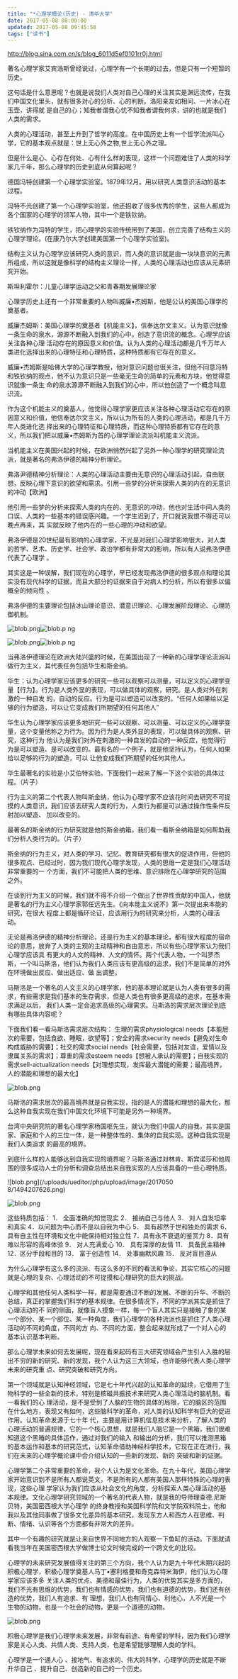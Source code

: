 ```yaml
---
title: "*心理学概论(历史) - 清华大学"
date: 2017-05-08 08:00:00
updated: 2017-05-08 09:45:58
tags: ["读书"]
---
```

<http://blog.sina.com.cn/s/blog_6011d5ef0101rr0j.html>

  

著名心理学家艾宾浩斯曾经说过，心理学有一个长期的过去，但是只有一个短暂的历史。

  

这句话是什么意思呢？也就是说我们人类对自己心理的关注其实是渊远流传，在我们中国文化里头，就有很多对心的分析、心的判断。洛阳亲友如相问、一片冰心在玉壶，讲得就
是自己的心；知我者谓我心忧不知我者谓我何求，讲的也就是我们人类的需求。

人类的心理活动，甚至上升到了哲学的高度。在中国历史上有一个哲学流派叫心学，它的基本观点就是：世上无心外之物,世上无心外之理。

  

但是什么是心、心存在何处、心有什么样的表现，这样一个问题难住了人类的科学家几千年，那么心理学的历史到底从何算起呢？

德国冯特创建第一个心理学实验室。1879年12月。用以研究人类意识活动的基本过程。

  

冯特不光创建了第一个心理学实验室，他还招收了很多优秀的学生，这些人都成为各个国家的心理学的领军人物，其中一个是铁钦纳。

  

铁钦纳作为冯特的学生，把心理学的实验传统带到了美国，创立完善了结构主义的心理学理论。(在康乃尔大学创建美国第一个心理学实验室)。

结构主义认为心理学应该研究人类的意识，而人类的意识就是由一块块意识的元素所组成，所以这就是像科学的结构主义理论一样，人类的心理活动也应该从元素研究开始。

  

斯坦利霍尔：儿童心理学运动之父和青春期发展理论家

  

心理学历史上还有一个非常重要的人物叫威廉•杰姆斯，他是公认的美国心理学的奠基者。

威廉杰姆斯：美国心理学的奠基者【机能主义】，信奉达尔文主义。认为意识就像一条生命的泉水，源源不断融入到我们的心中。创造了意识流的概念。心理学应该关注各种心理
活动存在的原因意义和价值。认为人类的心理活动都是几千万年人类进化选择出来的心理特征和心理特质，这种特质都有它存在的意义。

  

威廉•杰姆斯是哈佛大学的心理学教授，他对意识问题也很关注，但他不同意冯特和铁钦纳的观点，他不认为意识只是一些毫无生命的简单的元素和方块，他觉得意识就像一条生
命的泉水源源不断融入到我们的心中，所以他创造了一个概念叫意识流。

  

作为这个机能主义的奠基人，他觉得心理学家更应该关注各种心理活动它存在的原因意义和价值，他信奉达尔文主义，所以认为所有的人类的心理活动，都是几千万年人类进化选
择出来的心理特征和心理特质，而这种心理特质都有它存在的意义，所以我们把以威廉•杰姆斯为首的心理学理论流派叫机能主义流派。

  

当机能主义在美国兴起的时候，在欧洲悄然兴起了另外一种心理学的研究理论流派，就是著名的弗洛伊德的精神分析理论。

弗洛尹德精神分析理论：人类的心理活动主要由无意识的心理活动引起，自由联想，反映心理下意识的欲望和需求。引用一些梦的分析来探索人类的内在的无意识的冲动【欧洲】

  

他引用一些梦的分析来探索人类的内在的、无意识的冲动，他也对生活中间人类的口误、人类的一些基本的错误感兴趣。一个学生迟到了，开口就说我恨不得还可以晚点再来，其
实就反映了他内在的一些心理的冲动和欲望。

  

弗洛伊德是20世纪最有影响的心理学家，不光是对我们心理学影响很大，对人类的哲学、艺术、历史学、社会学、政治学都有非常大的影响，所以有人说弗洛伊德代表了心理学
。

其实这是一种误解，我们现在的心理学，早已经发现弗洛伊德的很多观点和理论其实没有现代科学的证据，而且大部分的证据来自于对病人的分析，所以有很多以偏概全的倾向性
。

  

弗洛伊德的主要理论包括冰山理论意识、潜意识理论、心理发展阶段理论、心理防御机制。

![blob.png](/uploads/ueditor/php/upload/image/20170508/1494207483.png)![blob.p
ng](/uploads/ueditor/php/upload/image/20170508/1494207491.png)

![blob.png](/uploads/ueditor/php/upload/image/20170508/1494207506.png)![blob.p
ng](/uploads/ueditor/php/upload/image/20170508/1494207523.png)

当弗洛伊德理论在欧洲大陆兴盛的时候，在美国出现了一种新的心理学理论流派叫做行为主义，其代表任务包括华生和斯金纳。

华生：认为心理学家应该更多的研究一些可以观察可以测量，可以定义的心理学变量【行为】。行为是人类外显的表现，可以做具体的观察，研究。是人类对外在刺激的一种自发
的，自动的反应。行为是可以塑造可以改变的。“任何人如果给以足够的行为塑造，可以让它变成我们所期望的任何其他人”

  

华生认为心理学家应该更多地研究一些可以观察、可以测量、可以定义的心理学变量，这个变量他称之为行为。因为行为是人类外显的表现，可以做具体的观察、研究，这种行为
他认为是我们对外在刺激的一种自发的自动的一种反应，他觉得行为是可以塑造、是可以改变的。最有名的一个例子，就是他坚持认为，任何人如果给以足够的行为的塑造，可以
让他变成我们所期望的任何其他人。

华生最著名的实验是小艾伯特实验。下面我们一起来了解一下这个实验的具体过程。（片子）

  

行为主义的第二个代表人物叫斯金纳，他认为心理学家不应该花时间去研究不可捉摸的人类意识，我们应该去研究人类的行为，人类行为都是可以通过操作性条件反射加以塑造、
加以改变的。

最著名的斯金纳的行为研究就是他的斯金纳箱。我们看一看斯金纳箱是如何帮助我们分析人类行为的。（片子）

  

斯金纳的行为主义，对人类的学习、记忆、教育研究都有很大的促进作用，但他的很多观点、已经过时，因为我们现代心理学发现，人类的思维一定是我们心理活动非常重要的一
个方面，我们不可能把人类的思维、意识排除在心理学研究的范围之外。

在谈到行为主义的时候，我们就不得不介绍一个做出了世界性贡献的中国人，他就是著名的行为主义心理学家郭任远先生。《向本能主义说不》第一次提出来本能的研究，在很大
程度上都是循环论证，应该用行为的研究来分析，人类的心理活动。

  

无论是弗洛伊德的精神分析理论，还是行为主义的基本理论，都有很大程度的宿命论的意思，放弃了人类的主观的主动精神和自由意志，所以有些心理学家认为我们心理学应该具
有更大的人文的精神、人文的情怀。两个代表人物，一个叫罗杰斯，一个叫马斯洛，他们认为我们人类应该有更高级的追求，我们不是简单的对外在环境做出反应、做出适应、做
出调整。

  

马斯洛是一个著名的人文主义的心理学家，他的基本理论就是认为人类有很多的需求，有些需求是我们基本的生存需求，但是人类也有很多更高级的追求，在基本需求满足以后，
我们人类一定会追求高级的心理需求。马斯洛的需求层次理论到底有哪些具体内容呢？

下面我们看一看马斯洛需求层次结构： 生理的需求physiological needs【本能层次的需要，包括食欲，睡眠，欲望等】；安全的需求security
needs【避免对生命构成威胁的需要】；社交的需求social needs【社会需要，包括对友谊，爱情以及隶属关系的需求】；尊重的需求esteem
needs【想被人承认的需要】；自我实现的需求sell-actualization
needs【对理想实现，发挥最大潜能的需要；最高境界，人的潜能和理想的最大化】

![blob.png](/uploads/ueditor/php/upload/image/20170508/1494207594.png)

马斯洛的需求层次的最高境界就是自我实现，指的是人的潜能和理想的最大化，那么这种自我实现在我们中国文化环境下可能是另外一种境界。

台湾中央研究院的著名心理学家杨国枢先生，就认为我们中国人的自我，其实是国家、家庭和个人的三位一体，是一种整体性的、集体的自我实现。这种自我实现是我们人类追求
的最高的境界。

  

到底什么样的人能够达到自我实现的境界呢？马斯洛通过对林肯、斯宾诺莎和他周围的很多成功人士的分析和调查总结出来自我实现的人应该具备的一些心理特质。

![blob.png](/uploads/ueditor/php/upload/image/2017050
8/1494207626.png)

 ![blob.png](/uploads/ueditor/php/upload/image/20170508/1494207678.png)

这些特质包括： 1． 全面准确的知觉现实 2． 接纳自己与他人 3． 对人自发坦率和真实 4．以问题为中心而不是以自我为中心 5． 具有超然于世和独处的需求
6． 具有自主性在环境和文化中能保持相对独立性 7．具有永不衰退的鉴赏力 8．具有难以形容的高峰体验 9． 对人充满爱心 10． 具有深厚的友情 11．
具备民主精神 12．区分手段和目的 13． 富于创造性 14． 处事幽默风趣 15． 反对盲目遵从

  

为什么心理学有这么多的流派、有这么多的不同的看法和争论，其实它核心的问题就是心理的复杂、心理活动的不可捉摸和心理研究的巨大的挑战。

  

心理学和其他任何人类科学一样，都是需要通过不断的发展、不断的升华、不断的总结，真正的掌握我们科学的基本规律。在很多情况下，不同的学派其实是抓住了心理活动的不
同的侧面，就像盲人摸象一样，每一个盲人其实只是接触了象的某一个部分、某一个部位、某一种角度，我们心理学的各种流派也是抓住了人类心理活动的不同的角度，不同的方
向、不同的方面，整合起来就形成了一个对人心的基本认识基本判断。

那么心理学未来如何去发展呢，现在看来起码有三大研究领域会产生引人入胜的层出不穷的新的研究、新的发现，我个人认为这三大领域，也许能够代表人类心理学未来的研究重
点、研究突破和研究方向。

第一个领域就是认知神经领域，它是七十年代兴起的认知革命的延续，它借用了生物科学的一些全新的技术，特别是核磁共振技术来研究人类心理活动的脑机制。看一看我们的心
理活动，是不是受到了人脑的生物的具体的局限，它的脑区的范围在什么地方，表现又有如何，这些脑科学的革命，对人类的认知科学有巨大的促进作用。认知革命发源于七十年
代，主要是用计算机信息技术来分析，了解人类的心理活动的普遍规律，它的一个核心思想，就是我们人脑它是一个黑箱，我们很难知道这个黑箱的具体运作，通过对我们的输入
和输出的分析，我们可以推测黑箱的基本运作和基本的研究范式，认知革命借助神经科学技术，它现在正在进行，我们在未来的心理学概论课中会介绍认知的一些新的发现、新的
突破和新的证据。

  

  

心理学第二个非常重要的革命，我个人认为是文化革命。在九十年代，美国心理学家开始意识到不是所有人都说英文，不是所有的人都有美国人那样特殊的心理的表现，这些心理
学家认为我们应该从社会文化的角度，分析探索人类心理活动的基本规律。文化心理学研究领域的一个著名的代表人物，就是我的导师理查德.尼斯贝特，美国密西根大学心理学
的终身教授和美国科学院和文学院双料院士，他和我以及其他同事做了很多文化差异的基本研究，发现东方人和西方人在思维、判断、情绪、认识等各个方面都有非常大的差异。

  

其中一个有趣的研究就是让来自世界不同地方的人观察一下鱼缸的活动。下面就请看我当年在美国密西根大学做博士论文时候完成的一个跨文化的比较。

  

心理学的未来研究发展值得关注的第三个方向，我个人认为是九十年代末期兴起的积极心理学，积极心理学奠基人马丁•塞利格曼和奇克森特米海伊，他们认为心理学家应该多多
关注人类的优点、美德和最佳行为，人类的优势其实是多方面的，我们不光有思维的优势，我们也有情感的优势，我们也有道德的优势，我们还有创造的优势，我们人有追求、有
理想，我们人也有同情心、利他心，人不光是一个生物的动物，也是一个社会的动物，更是一个道德的动物。

![blob.png](/uploads/ueditor/php/upload/image/20170508/1494207873.png)

积极心理学是我们心理学未来发展，非常有前途、有希望的学科，因为我们心理学家是关心人类、共情人类、支持人类，也是希望能够理解人类的学科。

心理学是一个通人心 、接地气、有追求的、伟大的科学，心理学的历史就是不断升华自己 、提升自己、创造新的自己的一个历史。

  

